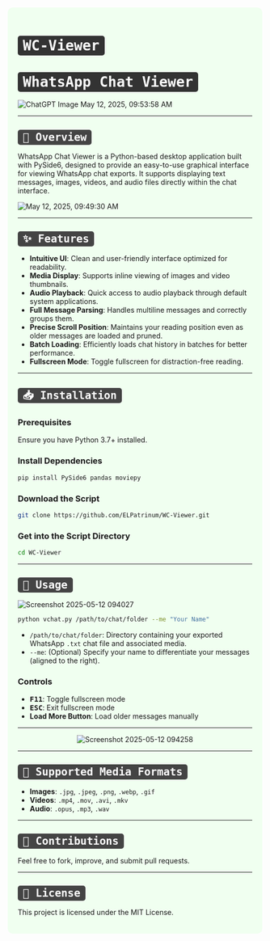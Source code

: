 <div style="background-color: #f0fff0; padding: 20px; border-radius: 10px;">

# <kbd style="background-color: #333; color: white; padding: 3px 10px; border-radius: 5px;">WC-Viewer</kbd>

# <kbd style="background-color: #333; color: white; padding: 3px 10px; border-radius: 5px;">WhatsApp Chat Viewer</kbd>

![ChatGPT Image May 12, 2025, 09:53:58 AM](https://github.com/user-attachments/assets/1796ce4c-237e-42c7-9da2-08efc8c4b8ce)

---

## <kbd style="background-color: #444; color: white; padding: 3px 10px; border-radius: 5px;">📖 Overview</kbd>

WhatsApp Chat Viewer is a Python-based desktop application built with PySide6, designed to provide an easy-to-use graphical interface for viewing WhatsApp chat exports. It supports displaying text messages, images, videos, and audio files directly within the chat interface.

![May 12, 2025, 09:49:30 AM](https://github.com/user-attachments/assets/bf8e7c0a-c716-499f-b789-8b01a24aa554)

---

## <kbd style="background-color: #444; color: white; padding: 3px 10px; border-radius: 5px;">✨ Features</kbd>

* **Intuitive UI**: Clean and user-friendly interface optimized for readability.  
* **Media Display**: Supports inline viewing of images and video thumbnails.  
* **Audio Playback**: Quick access to audio playback through default system applications.  
* **Full Message Parsing**: Handles multiline messages and correctly groups them.  
* **Precise Scroll Position**: Maintains your reading position even as older messages are loaded and pruned.  
* **Batch Loading**: Efficiently loads chat history in batches for better performance.  
* **Fullscreen Mode**: Toggle fullscreen for distraction-free reading.  

---

## <kbd style="background-color: #444; color: white; padding: 3px 10px; border-radius: 5px;">📥 Installation</kbd>

### Prerequisites  
Ensure you have Python 3.7+ installed.

### Install Dependencies  
```bash
pip install PySide6 pandas moviepy
```

### Download the Script  
```bash
git clone https://github.com/ELPatrinum/WC-Viewer.git
```

### Get into the Script Directory  
```bash
cd WC-Viewer
```

---

## <kbd style="background-color: #444; color: white; padding: 3px 10px; border-radius: 5px;">🚀 Usage</kbd>

![Screenshot 2025-05-12 094027](https://github.com/user-attachments/assets/4d462c68-638f-4290-8832-ff7607d03153)

```bash
python vchat.py /path/to/chat/folder --me "Your Name"
```

* `/path/to/chat/folder`: Directory containing your exported WhatsApp `.txt` chat file and associated media.  
* `--me`: (Optional) Specify your name to differentiate your messages (aligned to the right).  

### Controls  
* **<kbd>F11</kbd>**: Toggle fullscreen mode  
* **<kbd>ESC</kbd>**: Exit fullscreen mode  
* **Load More Button**: Load older messages manually  

---

<p align="center">
  <img src="https://github.com/user-attachments/assets/7e46b9a1-b4e4-4c6a-a50e-68437f97211c" alt="Screenshot 2025-05-12 094258" />
</p>

---

## <kbd style="background-color: #444; color: white; padding: 3px 10px; border-radius: 5px;">📁 Supported Media Formats</kbd>

* **Images**: `.jpg`, `.jpeg`, `.png`, `.webp`, `.gif`  
* **Videos**: `.mp4`, `.mov`, `.avi`, `.mkv`  
* **Audio**: `.opus`, `.mp3`, `.wav`  

---

## <kbd style="background-color: #444; color: white; padding: 3px 10px; border-radius: 5px;">🤝 Contributions</kbd>

Feel free to fork, improve, and submit pull requests.  

---

## <kbd style="background-color: #444; color: white; padding: 3px 10px; border-radius: 5px;">📜 License</kbd>

This project is licensed under the MIT License.  

</div>
